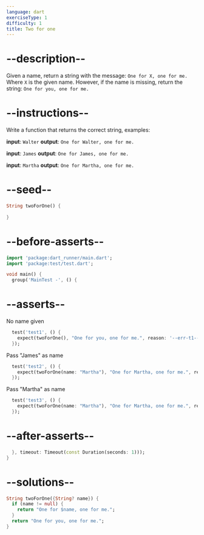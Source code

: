 ```yaml
---
language: dart
exerciseType: 1
difficulty: 1
title: Two for one
---
```


# --description--

Given a name, return a string with the message:
`One for X, one for me.`
Where `X` is the given name.
However, if the name is missing, return the string:
`One for you, one for me.`

# --instructions--

Write a function that returns the correct string, examples:

**input**: `Walter`
**output**: `One for Walter, one for me.`

**input**: `James`
**output**: `One for James, one for me.`

**input**: `Martha`
**output**: `One for Martha, one for me.`

# --seed--

```dart
String twoForOne() {
  
}
```

# --before-asserts--

```dart
import 'package:dart_runner/main.dart';
import 'package:test/test.dart';

void main() {
  group('MainTest -', () {
```

# --asserts--

No name given

```dart
  test('test1', () {
    expect(twoForOne(), "One for you, one for me.", reason: '--err-t1--');
  });
```

Pass "James" as name

```dart
  test('test2', () {
    expect(twoForOne(name: "Martha"), "One for Martha, one for me.", reason: '--err-t2--');
  });
```

Pass "Martha" as name

```dart
  test('test3', () {
    expect(twoForOne(name: "Martha"), "One for Martha, one for me.", reason: '--err-t3--');
  });
```

# --after-asserts--

```dart
  }, timeout: Timeout(const Duration(seconds: 1)));
}
```

# --solutions--

```dart
String twoForOne({String? name}) {
  if (name != null) {
    return "One for $name, one for me.";
  }
  return "One for you, one for me.";
}
```


